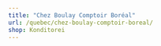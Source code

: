 ```yaml
---
title: "Chez Boulay Comptoir Boréal"
url: /quebec/chez-boulay-comptoir-boreal/
shop: Konditorei
---
```

